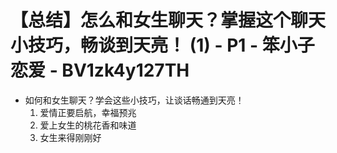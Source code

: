 # 【总结】怎么和女生聊天？掌握这个聊天小技巧，畅谈到天亮！ (1) - P1 - 笨小子恋爱 - BV1zk4y127TH

-   如何和女生聊天？学会这些小技巧，让谈话畅通到天亮！
    1.  爱情正要启航，幸福预兆
    2.  爱上女生的桃花香和味道
    3.  女生来得刚刚好